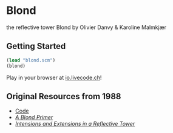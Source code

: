 # Blond
the reflective tower Blond by Olivier Danvy & Karoline Malmkjær

## Getting Started
```scheme
(load "blond.scm")
(blond)
```

Play in your browser at [io.livecode.ch](http://io.livecode.ch/learn/namin/blond)!

## Original Resources from 1988
- [Code](https://www.cs.cmu.edu/Groups/AI/lang/scheme/code/eval/blond/blond.scm)
- [_A Blond Primer_](docs/danvy-malmkjaer-blond-primer.pdf)
- [_Intensions and Extensions in a Reflective Tower_](https://dl.acm.org/doi/pdf/10.1145/62678.62725)
